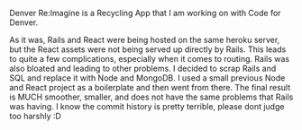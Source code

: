 Denver Re:Imagine is a Recycling App that I am working on with Code for Denver.

As it was, Rails and React were being hosted on the same heroku server, but the React assets were not being served up  directly by Rails. This leads to quite a few complications, especially when it comes to routing. Rails was also bloated and leading to other problems. I decided to scrap Rails and SQL and replace it with Node and MongoDB. I used a small previous Node and React project as a boilerplate and then went from there. The final result is MUCH smoother, smaller, and does not have the same problems that Rails was having. I know the commit history is pretty terrible, please dont judge too harshly :D
